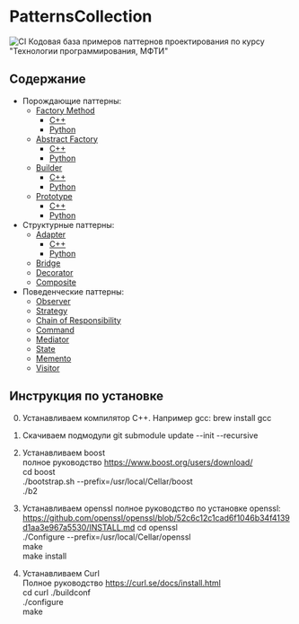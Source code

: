 # PatternsCollection
![CI](https://github.com/akhtyamovpavel/PatternsCollection/workflows/CI/badge.svg)
Кодовая база примеров паттернов проектирования по курсу "Технологии программирования, МФТИ"

## Содержание

* Порождающие паттерны:
  * [Factory Method](/FactoryMethod)
    * [C++](/FactoryMethod/cpp-source)
    * [Python](/FactoryMethod/python-source)
  * [Abstract Factory](/AbstractFactory)
    * [C++](/AbstractFactory/cpp-source)
    * [Python](/AbstractFactory/python-source)
  * [Builder](/Builder)
    * [C++](/Builder/cpp-source)
    * [Python](/Builder/python-source)
  * [Prototype](/Prototype)
    * [C++](/Prototype/cpp-source)
    * [Python](/Prototype/python-source)
* Структурные паттерны:
  * [Adapter](/Adapter)
    * [C++](/Adapter/cpp-source)
    * [Python](/Adapter/python-source)
  * [Bridge](/Bridge/cpp-source)
  * [Decorator](/Decorator/cpp-source)
  * [Composite](/Composite/cpp-source)
* Поведенческие паттерны:
  * [Observer](/Observer/cpp-source)
  * [Strategy](/Strategy/cpp-source)
  * [Chain of Responsibility](/ChainResponsibility/cpp-source)
  * [Command](/Command/cpp-source)
  * [Mediator](/Mediator/cpp-source)
  * [State](/State/cpp-source)
  * [Memento](/Memento/cpp-source)
  * [Visitor](/Visitor/cpp-source)

## Инструкция по установке  

0) Устанавливаем компилятор С++. Например gcc: brew install gcc

1) Скачиваем подмодули
git submodule update --init --recursive

2) Устанавливаем boost  
полное руководство https://www.boost.org/users/download/  
cd boost  
./bootstrap.sh --prefix=/usr/local/Cellar/boost  
./b2  

3) Устанавливаем openssl
полное руководство по установке openssl:  
https://github.com/openssl/openssl/blob/52c6c12c1cad6f1046b34f4139d1aa3e967a5530/INSTALL.md
cd openssl  
./Configure --prefix=/usr/local/Cellar/openssl  
make  
make install  

4) Устанавливаем Curl  
Полное руководство https://curl.se/docs/install.html  
cd curl
./buildconf  
./configure  
make  
